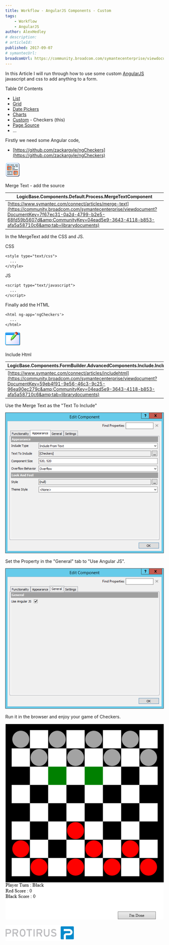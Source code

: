 ```yaml
---
title: Workflow - AngularJS Components - Custom
tags:
    - Workflow
    - AngularJS
author: AlexHedley
# description: 
# articleId: 
published: 2017-09-07
# symantecUrl:
broadcomUrl: https://community.broadcom.com/symantecenterprise/viewdocument/workflow-angularjs-components-c?CommunityKey=04ead5e9-3643-4118-b853-afa5a58710c6&tab=librarydocuments
---
```


In this Article I will run through how to use some custom [AngularJS](https://angular.io/) javascript and css to add anything to a form.

Table Of Contents
  
- [List](https://community.broadcom.com/symantecenterprise/viewdocument?DocumentKey=3baf8485-eabd-43ff-8cc0-767906273a44&amp;CommunityKey=04ead5e9-3643-4118-b853-afa5a58710c6&amp;tab=librarydocuments)
- [Grid](https://community.broadcom.com/symantecenterprise/viewdocument?DocumentKey=a05d59e4-87ed-45b5-abd4-574974d05185&amp;CommunityKey=04ead5e9-3643-4118-b853-afa5a58710c6&amp;tab=librarydocuments)
- [Date Pickers](https://community.broadcom.com/symantecenterprise/viewdocument?DocumentKey=a06bd03c-3430-482a-bdaf-0ff9aff23c8e&amp;CommunityKey=04ead5e9-3643-4118-b853-afa5a58710c6&amp;tab=librarydocuments)
- [Charts](https://community.broadcom.com/symantecenterprise/viewdocument?DocumentKey=fac5c517-6ba6-4cbe-8aad-dd2b2beff237&amp;CommunityKey=04ead5e9-3643-4118-b853-afa5a58710c6&amp;tab=librarydocuments)
- [Custom](https://community.broadcom.com/symantecenterprise/viewdocument?DocumentKey=062791d7-60fd-4702-9ac5-1bcdf0f2dfc4&amp;CommunityKey=04ead5e9-3643-4118-b853-afa5a58710c6&amp;tab=librarydocuments) - Checkers (this)
- [Page Source](https://community.broadcom.com/symantecenterprise/viewdocument?DocumentKey=3607359c-2ba3-4491-acfd-a29c88639fcd&amp;CommunityKey=04ead5e9-3643-4118-b853-afa5a58710c6&amp;tab=librarydocuments)
- ...

Firstly we need some Angular code,

- [https://github.com/zackargyle/ngCheckers](https://github.com/zackargyle/ngCheckers)

![Text Rich Marked](images\text_rich_marked.png)
  
Merge Text - add the source

| LogicBase.Components.Default.Process.MergeTextComponent |
| --- |
| [https://www.symantec.com/connect/articles/merge-text](https://community.broadcom.com/symantecenterprise/viewdocument?DocumentKey=7f67ec31-0a2d-4799-b2e5-68fd59b5607d&amp;CommunityKey=04ead5e9-3643-4118-b853-afa5a58710c6&amp;tab=librarydocuments) |

In the MergeText add the CSS and JS.
  
CSS

    <style type="text/css">
      ...
    </style>

JS

    <script type="text/javascript">
      ...
    </script>

Finally add the HTML

    <html ng-app='ngCheckers'>
      ...
    </html>

![window_edit](images\window_edit.png)
  
Include Html

| LogicBase.Components.FormBuilder.AdvancedComponents.Include.IncludeHtmlComponent |
| --- |
| [https://www.symantec.com/connect/articles/includehtml](https://community.broadcom.com/symantecenterprise/viewdocument?DocumentKey=59eb4f91-9e56-46c3-9c25-96ea90ec279c&amp;CommunityKey=04ead5e9-3643-4118-b853-afa5a58710c6&amp;tab=librarydocuments) |

Use the Merge Text as the "Text To Include"
  
![Appearance](images\AngularJS-IncludeHtml-EditComponent-Appearance.png)

Set the Property in the "General" tab to "Use Angular JS".
  
![AngularJS](images\AngularJS-IncludeHtml-EditComponent-UseAngularJS.png)
  
Run it in the browser and enjoy your game of Checkers.
  
![Checkers](images\AngularJS-CustomComponent-Checkers.png)

[![Protirus.png](images\Protirus.png)](https://www.protirus.com)
